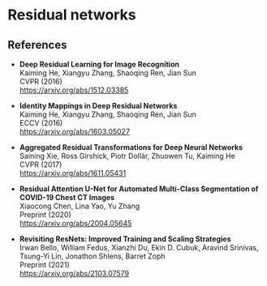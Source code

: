 Residual networks
=================

References
----------

- <b id="he2016deep"></b>
  **Deep Residual Learning for Image Recognition** <br/>
  Kaiming He, Xiangyu Zhang, Shaoqing Ren, Jian Sun <br/>
  CVPR (2016) <br/>
  https://arxiv.org/abs/1512.03385
  
- <b id="he2016identity"></b>
  **Identity Mappings in Deep Residual Networks** <br/>
  Kaiming He, Xiangyu Zhang, Shaoqing Ren, Jian Sun <br/>
  ECCV (2016) <br/>
  https://arxiv.org/abs/1603.05027

- <b id="he2016identity"></b>
  **Aggregated Residual Transformations for Deep Neural Networks** <br/>
  Saining Xie, Ross Girshick, Piotr Dollár, Zhuowen Tu, Kaiming He <br/>
  CVPR (2017) <br/>
  https://arxiv.org/abs/1611.05431
  
- <b id="chen2020residual"></b>
  **Residual Attention U-Net for Automated Multi-Class Segmentation of COVID-19 Chest CT Images** <br/>
  Xiaocong Chen, Lina Yao, Yu Zhang <br/>
  Preprint (2020) <br/>
  https://arxiv.org/abs/2004.05645

- <b id="bello2021revisiting"></b>
  **Revisiting ResNets: Improved Training and Scaling Strategies** <br/>
  Irwan Bello, William Fedus, Xianzhi Du, Ekin D. Cubuk, Aravind Srinivas, Tsung-Yi Lin, Jonathon Shlens, Barret Zoph <br/>
  Preprint (2021) <br/>
  https://arxiv.org/abs/2103.07579

  
